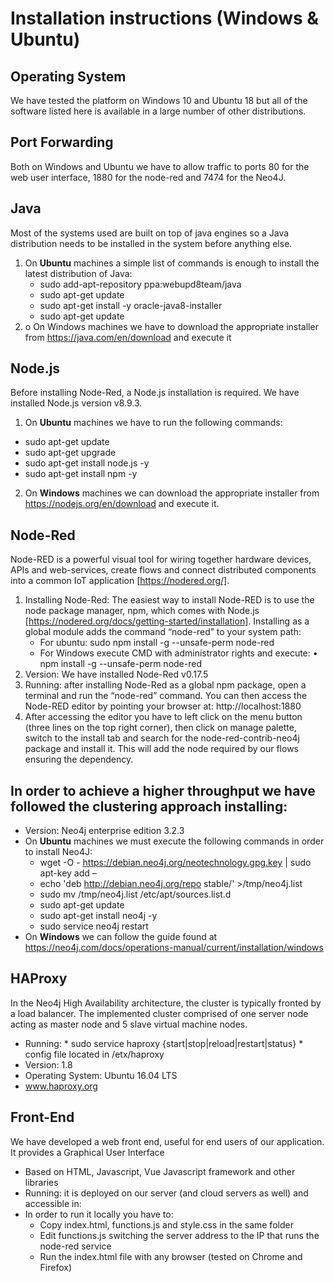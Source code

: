 # Installation instructions (Windows & Ubuntu)

## Operating System
We have tested the platform on Windows 10 and Ubuntu 18 but all of the software listed here is available in a large number of other distributions.

## Port Forwarding
Both on Windows and Ubuntu we have to allow traffic to ports 80 for the web user interface, 1880 for the node-red and 7474 for the Neo4J.

## Java
Most of the systems used are built on top of java engines so a Java distribution needs to be installed in the system before anything else. 
1. On **Ubuntu** machines a simple list of commands is enough to install the latest distribution of Java:
   * sudo add-apt-repository ppa:webupd8team/java
   * sudo apt-get update
   * sudo apt-get install -y oracle-java8-installer
   * sudo apt-get update
2. o	On Windows machines we have to download the appropriate installer from https://java.com/en/download and execute it

## Node.js
Before installing Node-Red, a Node.js installation is required. We have installed Node.js version v8.9.3.
1.  On **Ubuntu** machines we have to run the following commands:
   * sudo apt-get update   
   * sudo apt-get upgrade
   * sudo apt-get install node.js -y
   * sudo apt-get install npm -y
2. On **Windows** machines we can download the appropriate installer from https://nodejs.org/en/download and execute it.

## Node-Red
Node-RED is a powerful visual tool for wiring together hardware devices, APIs and web-services, create flows and connect distributed components into a common IoT application [https://nodered.org/].
1. Installing Node-Red: The easiest way to install Node-RED is to use the node package manager, npm, which comes with Node.js [https://nodered.org/docs/getting-started/installation]. Installing as a global module adds the command “node-red” to your system path:
    * For ubuntu: sudo npm install -g --unsafe-perm node-red
    * For Windows execute CMD with administrator rights and execute: •	npm install -g --unsafe-perm node-red
2. Version: We have installed Node-Red v0.17.5 
3. Running: after installing Node-Red as a global npm package, open a terminal and run the “node-red” command. You can then access the Node-RED editor by pointing your browser at: http://localhost:1880
4. After accessing the editor you have to left click on the menu button (three lines on the top right corner), then click on manage palette, switch to the install tab and search for the node-red-contrib-neo4j package and install it. This will add the node required by our flows ensuring the dependency.

## In order to achieve a higher throughput we have followed the clustering approach installing:
   * Version: Neo4j enterprise edition 3.2.3
   * On **Ubuntu** machines we must execute the following commands in order to install Neo4J:
       * wget -O - https://debian.neo4j.org/neotechnology.gpg.key | sudo apt-key add –
       * echo 'deb http://debian.neo4j.org/repo stable/' >/tmp/neo4j.list
       * sudo mv /tmp/neo4j.list /etc/apt/sources.list.d
       * sudo apt-get update
       * sudo apt-get install neo4j -y
       *	sudo service neo4j restart
   * On **Windows** we can follow the guide found at https://neo4j.com/docs/operations-manual/current/installation/windows 
   
## HAProxy
In the Neo4j High Availability architecture, the cluster is typically fronted by a load balancer. The implemented cluster comprised of one server node acting as master node and 5 slave virtual machine nodes.
* Running:
      * sudo service haproxy {start|stop|reload|restart|status}
      * config file located in /etx/haproxy
* Version: 1.8
* Operating System: Ubuntu 16.04 LTS
*	www.haproxy.org

## Front-End
We have developed a web front end, useful for end users of our application. It provides a Graphical User Interface
* Based on HTML, Javascript, Vue Javascript framework and other libraries
*	Running: it is deployed on our server (and cloud servers as well) and accessible in:
* In order to run it locally you have to:
     * Copy index.html, functions.js and style.css in the same folder
     * Edit functions.js switching the server address to the IP that runs the node-red service
     * Run the index.html file with any browser (tested on Chrome and Firefox)








